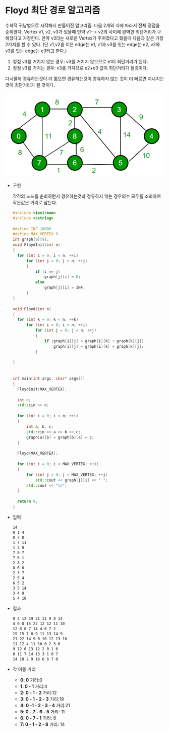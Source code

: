 # Floyd 최단 경로 알고리즘

수학적 귀납법으로 시작해서 만들어진 알고리즘. 다음 2개의 식에 따라서 전체 정점을 순회한다. Vertex v1, v2, v3가 있을때  만약 v1- > v2의 사이에 완벽한 최단거리가 구해졌다고 가정한다. 만약 v3라는 새로운 Vertex가 주어졌다고 했을때 다음과 같은 가정 2가지를 할 수 있다. (단 v1,v2를 이은 edge는 e1, v1과 v3를 잇는 edge는 e2, v2와 v3를 잇는 edge는 e3라고 한다.)

1. 정점 v3를 거치지 않는 경우: v3를 거치지 않으므로 e1이 최단거리가 된다.
2. 정점 v3를 거치는 경우: v3를 거치므로 e2+e3 값이 최단거리가 될것이다. 

다시말해 경유하는것이 더 짧으면 경유하는것이 경유하지 않는 것이 더 빠르면 지나치는것이 최단거리가 될 것이다.



![PathFindTree](image/PathFindTree.png)



* 구현

  각각의 노드를 순회하면서 경유하는것과 경유하지 않는 경우의수 모두를 조회하여 작은값은 거리로 삼는다.

  ```c++
  #include <iostream>
  #include <cstring>
  
  #define INF 10000
  #define MAX_VERTEX 9
  int graph[9][9];
  void FloydInit(int n)
  {
  	for (int i = 0; i < n; ++i)
  		for (int j = 0; j < n; ++j)
  		{
  			if (i == j)
  				graph[j][i] = 0;
  			else
  				graph[j][i] = INF;
  		}
  }
  
  void Floyd(int n)
  {
  	for (int k = 0; k < n; ++k)
  		for (int i = 0; i < n; ++i)
  			for (int j = 0; j < n; ++j)
  			{
  				if (graph[i][j] > graph[i][k] + graph[k][j])
  					graph[i][j] = graph[i][k] + graph[k][j];
  			}
  	
  }
  
  
  int main(int argc, char* argv[])
  {
  	FloydInit(MAX_VERTEX);
  
  	int n;
  	std::cin >> n;
  
  	for (int i = 0; i < n; ++i)
  	{
  		int a, b, c;
  		std::cin >> a >> b >> c;
  		graph[a][b] = graph[b][a] = c;
  	}
  
  	Floyd(MAX_VERTEX);
  
  	for (int i = 0; i < MAX_VERTEX; ++i)
  	{
  		for (int j = 0; j < MAX_VERTEX; ++j)
  			std::cout << graph[j][i] << " ";
  		std::cout << "\n";
  	}
  
  	return 0;
  }
  ```
  
  
  
* 입력

  ```
  14
  0 1 4
  0 7 8
  1 7 11
  1 2 8
  7 8 7
  7 6 1
  2 8 2
  8 6 6
  2 3 7
  2 5 4
  6 5 2
  3 5 14
  3 4 9
  5 4 10
  ```

  

* 결과

  ```
  0 4 12 19 21 11 9 8 14
  4 0 8 15 22 12 12 11 10
  12 8 0 7 14 4 6 7 2
  19 15 7 0 9 11 13 14 9
  21 22 14 9 0 10 12 13 16
  11 12 4 11 10 0 2 3 6
  9 12 6 13 12 2 0 1 6
  8 11 7 14 13 3 1 0 7
  14 10 2 9 16 6 6 7 0
  ```

  

* 각 이동 거리
  * **0: 0** 거리:0
  * **1: 0 - 1** 거리:4
  * **2: 0 - 1 - 2** 거리:12
  * **3: 0 - 1 - 2 - 3** 거리:19
  * **4: 0 -1 - 2 - 3 - 4** 거리:21
  * **5: 0 - 7 - 6 - 5** 거리: 11
  * **6: 0 - 7 - 1** 거리: 8
  * **7: 0 - 1 - 2 - 8** 거리: 14